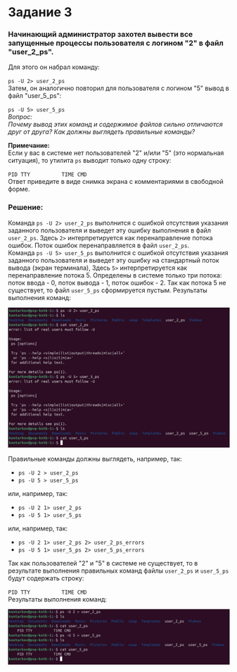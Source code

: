 # Задание 3
### Начинающий администратор захотел вывести все запущенные процессы пользователя с логином "2" в файл "user_2_ps".

Для этого он набрал команду:  

`ps -U 2> user_2_ps`  
Затем, он аналогично повторил для пользователя с логином "5" вывод в файл "user_5_ps":

`ps -U 5> user_5_ps`  
_Вопрос:_  
_Почему вывод этих команд и содержимое файлов сильно отличаются друг от друга? Как должны выглядеть правильные команды?_  

__Примечание:__  
Если у вас в системе нет пользователей "2" и/или "5" (это нормальная ситуация), то утилита `ps` выводит только одну строку:  

` PID TTY          TIME CMD  `   
Ответ приведите в виде снимка экрана с комментариями в свободной форме.

### Решение:
Команда `ps -U 2> user_2_ps` выполнится с ошибкой отсутствия указания заданного пользователя и выведет эту ошибку выполнения в файл `user_2_ps`. Здесь `2>` интерпретируется как перенаправление потока ошибок. Поток ошибок перенаправляется в файл `user_2_ps`.   
Команда `ps -U 5> user_5_ps` выполнится с ошибкой отсутствия указания заданного пользователя и выведет эту ошибку на стандартный поток вывода (экран терминала), Здесь `5>` интерпретируется как перенаправление потока 5. Определены в системе только три потока: поток ввода - 0, поток вывода - 1, поток ошибок - 2. Так как потока 5 не существует, то файл `user_5_ps` сформируется пустым. 
Результаты выполнения команд:  

![Результаты выполнения команд](./images/1_6.png)  

Правильные команды должны выглядеть, например, так:  
* `ps -U 2 > user_2_ps`  
* `ps -U 5 > user_5_ps`
 
или, например, так:  
* `ps -U 2 1> user_2_ps`  
* `ps -U 5 1> user_5_ps`
 
или, например, так:  
* `ps -U 2 1> user_2_ps 2> user_2_ps_errors`  
* `ps -U 5 1> user_5_ps 2> user_5_ps_errors` 

Так как пользователей "2" и "5" в системе не существует, то в результате выполнения правильных команд файлы `user_2_ps` и `user_5_ps` будут содержать строку:  
  
` PID TTY          TIME CMD  `  
Результаты выполнения команд:  

![Результаты выполнения команд](./images/1_7.png)  
